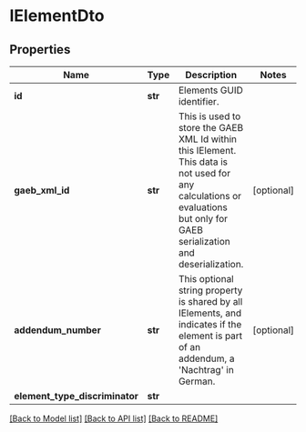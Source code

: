 # IElementDto

## Properties
Name | Type | Description | Notes
------------ | ------------- | ------------- | -------------
**id** | **str** | Elements GUID identifier. | 
**gaeb_xml_id** | **str** | This is used to store the GAEB XML Id within this IElement. This data is not used for any calculations or evaluations but only for GAEB serialization and deserialization. | [optional] 
**addendum_number** | **str** | This optional string property is shared by all IElements, and indicates if the element is part of an addendum, a &#39;Nachtrag&#39; in German. | [optional] 
**element_type_discriminator** | **str** |  | 

[[Back to Model list]](../README.md#documentation-for-models) [[Back to API list]](../README.md#documentation-for-api-endpoints) [[Back to README]](../README.md)


